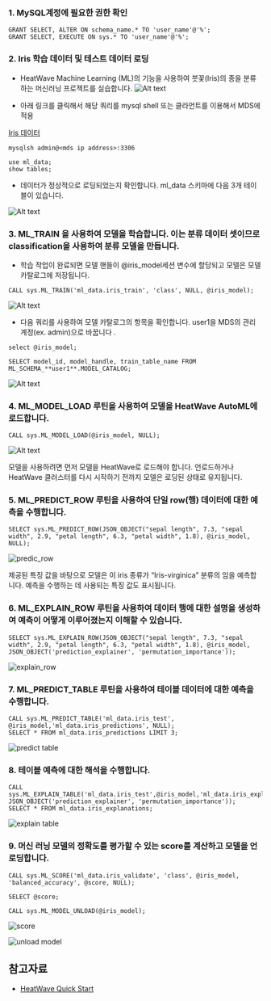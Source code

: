 ### 1.	MySQL계정에 필요한 권한 확인
```
GRANT SELECT, ALTER ON schema_name.* TO 'user_name'@'%';
GRANT SELECT, EXECUTE ON sys.* TO 'user_name'@'%';
```


### 2.	Iris 학습 데이터 및 테스트 데이터 로딩
- HeatWave Machine Learning (ML)의 기능을 사용하여 붓꽃(Iris)의 종을 분류하는 머신러닝 프로젝트를 실습합니다.
![Alt text](image.png)

- 아래 링크를 클릭해서 해당 쿼리를 mysql shell 또는 클라언트를 이용해서 MDS에 적용


[Iris 데이터 ](https://oracle-livelabs.github.io/database/heatwave-machine-learning/do-heatwave-ml/files/iris-ml-data.txt) 

```
mysqlsh admin@<mds ip address>:3306

use ml_data;
show tables;
```
- 데이터가 정상적으로 로딩되었는지 확인합니다. ml_data 스키마에 다음 3개 테이블이 있습니다.


![Alt text](image-1.png)


### 3. ML_TRAIN 을 사용하여 모델을 학습합니다. 이는 분류 데이터 셋이므로 classification을 사용하여 분류 모델을 만듭니다.
- 학습 작업이 완료되면 모델 핸들이 @iris_model세션 변수에 할당되고 모델은 모델 카탈로그에 저장됩니다. 
```
CALL sys.ML_TRAIN('ml_data.iris_train', 'class', NULL, @iris_model);
```

![Alt text](image-2.png)


- 다음 쿼리를 사용하여 모델 카탈로그의 항목을 확인합니다. user1을 MDS의 관리 계정(ex. admin)으로 바꿉니다 .
```
select @iris_model;

SELECT model_id, model_handle, train_table_name FROM ML_SCHEMA_**user1**.MODEL_CATALOG;
```


![Alt text](image-3.png)



### 4. ML_MODEL_LOAD 루틴을 사용하여 모델을 HeatWave AutoML에 로드합니다.
```
CALL sys.ML_MODEL_LOAD(@iris_model, NULL);
```


![Alt text](image-4.png)


모델을 사용하려면 먼저 모델을 HeatWave로 로드해야 합니다. 언로드하거나 HeatWave 클러스터를 다시 시작하기 전까지 모델은 로딩된 상태로 유지됩니다.



### 5. ML_PREDICT_ROW 루틴을 사용하여 단일 row(행) 데이터에 대한 예측을 수행합니다. 

```
SELECT sys.ML_PREDICT_ROW(JSON_OBJECT("sepal length", 7.3, "sepal width", 2.9, "petal length", 6.3, "petal width", 1.8), @iris_model, NULL);
```

![predic_row](image-11.png)


제공된 특징 값을 바탕으로 모델은 이 iris 종류가 “Iris-virginica” 분류의 임을 예측합니다. 예측을 수행하는 데 사용되는 특징 값도 표시됩니다.



### 6. ML_EXPLAIN_ROW 루틴을 사용하여 데이터 행에 대한 설명을 생성하여 예측이 어떻게 이루어졌는지 이해할 수 있습니다.

```
SELECT sys.ML_EXPLAIN_ROW(JSON_OBJECT("sepal length", 7.3, "sepal width", 2.9, "petal length", 6.3, "petal width", 1.8), @iris_model,    JSON_OBJECT('prediction_explainer', 'permutation_importance'));
```


![explain_row](image-12.png)



### 7. ML_PREDICT_TABLE 루틴을 사용하여 테이블 데이터에 대한 예측을 수행합니다.
```
CALL sys.ML_PREDICT_TABLE('ml_data.iris_test', @iris_model,'ml_data.iris_predictions', NULL);
SELECT * FROM ml_data.iris_predictions LIMIT 3;
```


![predict table](image-9.png)



### 8. 테이블 예측에 대한 해석을 수행합니다.
```
CALL sys.ML_EXPLAIN_TABLE('ml_data.iris_test',@iris_model,'ml_data.iris_explanations', JSON_OBJECT('prediction_explainer', 'permutation_importance'));
SELECT * FROM ml_data.iris_explanations;
```


![explain table](image-8.png)



### 9. 머신 러닝 모델의 정확도를 평가할 수 있는 score를 계산하고 모델을 언로딩합니다.
```
CALL sys.ML_SCORE('ml_data.iris_validate', 'class', @iris_model, 'balanced_accuracy', @score, NULL);

SELECT @score;

CALL sys.ML_MODEL_UNLOAD(@iris_model);
```

![score](image-7.png)


![unload model](image-10.png)



## 참고자료
- [HeatWave Quick Start ](https://dev.mysql.com/doc/heatwave/en/mys-hwaml-iris-example.html)